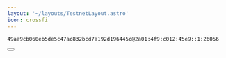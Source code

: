 ```yaml
---
layout: '~/layouts/TestnetLayout.astro'
icon: crossfi
---
```


<div class="code-block-wrapper">
  <pre><code>49aa9cb060eb5de5c47ac832bcd7a192d196445c@2a01:4f9:c012:45e9::1:26056</code></pre>
  <button class="copy-btn"><i class="fas fa-copy"></i></button>
</div>

